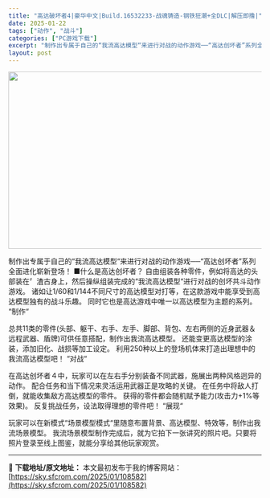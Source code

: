 ```yaml
---
title: "高达破坏者4|豪华中文|Build.16532233-战魂铸造-钢铁狂潮+全DLC|解压即撸|"
date: 2025-01-22
tags: ["动作", "战斗"]
categories: ["PC游戏下载"]
excerpt: "制作出专属于自己的“我流高达模型“来进行对战的动作游戏──“高达创坏者”系列全面进化崭新登场！ ■什么是高达创坏者？ 自由组装各种零件，例如将高达的头部装在〞渣古身上，然后操纵组装完成的“我流高达模型“进行对战的创坏共斗动作游戏。 诸如让1/60和1/144不同尺寸的高达模型对打等，在这款游戏中能享&hellip;"
layout: post
---
```


<img class="aligncenter size-full wp-image-108570" src="https://sky.sfcrom.com/wp-content/uploads/2025/01/2025012208443774.webp" alt="" width="616" height="353" />

制作出专属于自己的“我流高达模型“来进行对战的动作游戏──“高达创坏者”系列全面进化崭新登场！
■什么是高达创坏者？
自由组装各种零件，例如将高达的头部装在〞渣古身上，然后操纵组装完成的“我流高达模型“进行对战的创坏共斗动作游戏。
诸如让1/60和1/144不同尺寸的高达模型对打等，在这款游戏中能享受到高达模型独有的战斗乐趣。
同时它也是高达游戏中唯一以高达模型为主题的系列。
“制作“

总共11类的零件(头部、躯干、右手、左手、脚部、背包、左右两侧的近身武器＆远程武器、盾牌)可供任意搭配，制作出我流高达模型。
还能变更高达模型的涂装，添加旧化、战损等加工设定。
利用250种以上的登场机体来打造出理想中的我流高达模型吧！
“对战“

在高达创坏者４中，玩家可以在左右手分别装备不同武器，施展出两种风格迥异的动作。
配合任务和当下情况来灵活运用武器正是攻略的关键。
在任务中将敌人打倒，就能收集敌方高达模型的零件。
获得的零件都会随机赋予能力(攻击力+1%等效果)。
反复挑战任务，设法取得理想的零件吧！
“展现“

玩家可以在新模式“场景模型模式“里随意布置背景、高达模型、特效等，制作出我流场景模型。
我流场景模型制作完成后，就为它拍下一张讲究的照片吧。只要将照片登录至线上图鉴，就能分享给其他玩家观赏。

---
📖 **下载地址/原文地址：** 本文最初发布于我的博客网站：[https://sky.sfcrom.com/2025/01/108582](https://sky.sfcrom.com/2025/01/108582)
